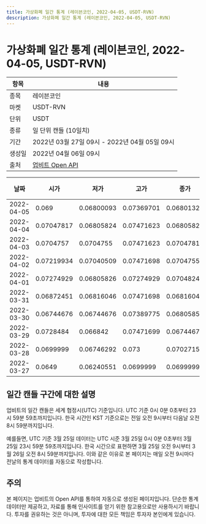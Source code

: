 ```yaml
---
title: 가상화폐 일간 통계 (레이븐코인, 2022-04-05, USDT-RVN)
description: 가상화폐 일간 통계 (레이븐코인, 2022-04-05, USDT-RVN)
---
```



가상화폐 일간 통계 (레이븐코인, 2022-04-05, USDT-RVN)
===

|항목|내용|
|--|--|
|종목|레이븐코인|
|마켓|USDT-RVN|
|단위|USDT|
|종류|일 단위 캔들 (10일치)|
|기간|2022년 03월 27일 09시 - 2022년 04월 05일 09시|
|생성일|2022년 04월 06일 09시|
|출처|[업비트 Open API](https://docs.upbit.com)|


|날짜|시가|저가|고가|종가|비고|
|--|--|--|--|--|--|
|2022-04-05|0.069|0.06800093|0.07369701|0.06801323|    |
|2022-04-04|0.07047817|0.06805824|0.07471623|0.06805824|    |
|2022-04-03|0.0704757|0.0704755|0.07471623|0.07047817|    |
|2022-04-02|0.07219934|0.07040509|0.07471698|0.07047551|    |
|2022-04-01|0.07274929|0.06805826|0.07274929|0.07048245|    |
|2022-03-31|0.06872451|0.06816046|0.07471698|0.06816046|    |
|2022-03-30|0.06744676|0.06744676|0.07389775|0.06805856|    |
|2022-03-29|0.0728484|0.066842|0.07471699|0.06744676|    |
|2022-03-28|0.0699999|0.06746292|0.073|0.07027151|    |
|2022-03-27|0.0649|0.06240551|0.0699999|0.0699999|    |


일간 캔들 구간에 대한 설명
---


업비트의 일간 캔들은 세계 협정시(UTC) 기준입니다. 
UTC 기준 0시 0분 0초부터 23시 59분 59초까지입니다. 
한국 시간인 KST 기준으로는 전일 오전 9시부터 다음날 오전 8시 59분까지입니다. 


예를들면, UTC 기준 3월 25일 데이터는 UTC 시준 3월 25일 0시 0분 0초부터 3월 25일 23시 59분 59초까지입니다. 
한국 시간으로 표현하면 3월 25일 오전 9시부터 3월 26일 오전 8시 59분까지입니다. 
이와 같은 이유로 본 페이지는 매일 오전 9시마다 전날의 통계 데이터를 자동으로 작성합니다. 


주의
---


본 페이지는 업비트의 Open API를 통하여 자동으로 생성된 페이지입니다. 
단순한 통계 데이터만 제공하고, 자료를 통해 인사이트를 얻기 위한 참고용으로만 사용하시기 바랍니다. 
투자를 권유하는 것은 아니며, 투자에 대한 모든 책임은 투자자 본인에게 있습니다. 
